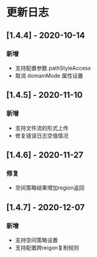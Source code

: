 # 更新日志

## [1.4.4] - 2020-10-14

### 新增

* 支持配置参数 pathStyleAccess
* 取消 domainMode 属性设置



## [1.4.5] - 2020-11-10

### 新增

* 支持文件流的形式上传
* 修复错误日志空值情况

## [1.4.6] - 2020-11-27

### 修复

* 空间策略结果增加region返回

## [1.4.7] - 2020-12-07

### 新增

* 支持空间策略设置
* 支持配置跨reigon复制规则